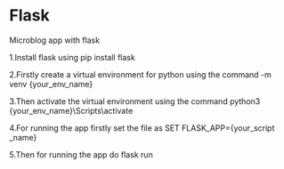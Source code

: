 # Flask
 Microblog app with flask
 
1.Install flask using pip install flask

2.Firstly create a virtual environment for python using the command -m venv {your_env_name}

3.Then activate the virtual environment using the command python3 {your_env_name}\Scripts\activate

4.For running the app firstly set the file as SET FLASK_APP={your_script _name}

5.Then for running the app do flask run

